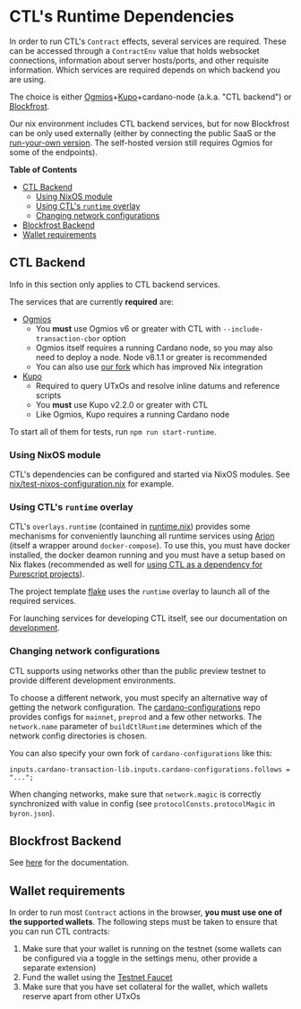 # CTL's Runtime Dependencies

In order to run CTL's `Contract` effects, several services are required. These can be accessed through a `ContractEnv` value that holds websocket connections, information about server hosts/ports, and other requisite information. Which services are required depends on which backend you are using.

The choice is either [Ogmios](https://ogmios.dev/)+[Kupo](https://cardanosolutions.github.io/kupo/)+cardano-node (a.k.a. "CTL backend") or [Blockfrost](https://blockfrost.io/).

Our nix environment includes CTL backend services, but for now Blockfrost can be only used externally (either by connecting the public SaaS or the [run-your-own version](https://github.com/blockfrost/blockfrost-backend-ryo/). The self-hosted version still requires Ogmios for some of the endpoints).

**Table of Contents**
<!-- START doctoc generated TOC please keep comment here to allow auto update -->
<!-- DON'T EDIT THIS SECTION, INSTEAD RE-RUN doctoc TO UPDATE -->

- [CTL Backend](#ctl-backend)
  - [Using NixOS module](#using-nixos-module)
  - [Using CTL's `runtime` overlay](#using-ctls-runtime-overlay)
  - [Changing network configurations](#changing-network-configurations)
- [Blockfrost Backend](#blockfrost-backend)
- [Wallet requirements](#wallet-requirements)

<!-- END doctoc generated TOC please keep comment here to allow auto update -->
## CTL Backend

Info in this section only applies to CTL backend services.

The services that are currently **required** are:

- [Ogmios](https://ogmios.dev)
  - You **must** use Ogmios v6 or greater with CTL with `--include-transaction-cbor` option
  - Ogmios itself requires a running Cardano node, so you may also need to deploy a node. Node v8.1.1 or greater is recommended
  - You can also use [our fork](https://github.com/mlabs-haskell/ogmios) which has improved Nix integration
- [Kupo](https://github.com/CardanoSolutions/kupo)
  - Required to query UTxOs and resolve inline datums and reference scripts
  - You **must** use Kupo v2.2.0 or greater with CTL
  - Like Ogmios, Kupo requires a running Cardano node

To start all of them for tests, run `npm run start-runtime`.

### Using NixOS module

CTL's dependencies can be configured and started via NixOS modules. See [nix/test-nixos-configuration.nix](../nix/test-nixos-configuration.nix) for example.

### Using CTL's `runtime` overlay

CTL's `overlays.runtime` (contained in [runtime.nix](https://github.com/Plutonomicon/cardano-transaction-lib/blob/develop/nix/runtime.nix)) provides some mechanisms for conveniently launching all runtime services using [Arion](https://docs.hercules-ci.com/arion) (itself a wrapper around `docker-compose`). To use this, you must have docker installed, the docker deamon running and you must have a setup based on Nix flakes (recommended as well for [using CTL as a dependency for Purescript projects](./ctl-as-dependency.md)).

The project template [flake](https://github.com/Plutonomicon/cardano-transaction-lib/blob/develop/templates/ctl-scaffold/flake.nix) uses the `runtime` overlay to launch all of the required services.

For launching services for developing CTL itself, see our documentation on [development](./development.md#launching-services-for-development).

### Changing network configurations

CTL supports using networks other than the public preview testnet to provide different development environments.

To choose a different network, you must specify an alternative way of getting the network configuration. The [cardano-configurations](https://github.com/input-output-hk/cardano-configurations) repo provides configs for `mainnet`, `preprod` and a few other networks. The `network.name` parameter of `buildCtlRuntime` determines which of the network config directories is chosen.

You can also specify your own fork of `cardano-configurations` like this:

```
inputs.cardano-transaction-lib.inputs.cardano-configurations.follows = "...";
```

When changing networks, make sure that `network.magic` is correctly synchronized with value in config (see `protocolConsts.protocolMagic` in `byron.json`).

## Blockfrost Backend

See [here](./blockfrost.md) for the documentation.

## Wallet requirements

In order to run most `Contract` actions in the browser, **you must use one of the supported wallets**. The following steps must be taken to ensure that you can run CTL contracts:

1. Make sure that your wallet is running on the testnet (some wallets can be configured via a toggle in the settings menu, other provide a separate extension)
2. Fund the wallet using the [Testnet Faucet](https://docs.cardano.org/cardano-testnet/tools/faucet/)
3. Make sure that you have set collateral for the wallet, which wallets reserve apart from other UTxOs
